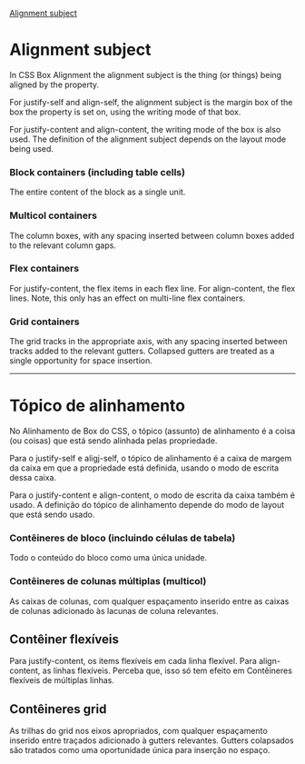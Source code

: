 [Alignment subject](https://developer.mozilla.org/pt-BR/docs/Glossary/Alignment_Subject)
# Alignment subject
In CSS Box Alignment the alignment subject is the thing (or things) being aligned by the property.

For justify-self and align-self, the alignment subject is the margin box of the box the property is set on, using the writing mode of that box.

For justify-content and align-content, the writing mode of the box is also used. The definition of the alignment subject depends on the layout mode being used.

### Block containers (including table cells)
The entire content of the block as a single unit.
### Multicol containers
The column boxes, with any spacing inserted between column boxes added to the relevant column gaps.
### Flex containers
For justify-content, the flex items in each flex line.
For align-content, the flex lines. Note, this only has an effect on multi-line flex containers.
### Grid containers
The grid tracks in the appropriate axis, with any spacing inserted between tracks added to the relevant gutters. Collapsed gutters are treated as a single opportunity for space insertion.
***
# Tópico de alinhamento

No Alinhamento de Box do CSS, o tópico (assunto) de alinhamento é a coisa (ou coisas) que está sendo alinhada pelas propriedade.

Para o justify-self e aligj-self, o tópico de alinhamento é a caixa de margem da caixa em que a propriedade está definida, usando o modo de escrita dessa caixa.

Para o justify-content e align-content, o modo de escrita da caixa também é usado. A definição do tópico de alinhamento depende do modo de layout que está sendo usado.

### Contêineres de bloco (incluindo células de tabela)
Todo o conteúdo do bloco como uma única unidade.

### Contêineres de colunas múltiplas (multicol)
As caixas de colunas, com qualquer espaçamento inserido entre as caixas de colunas adicionado às lacunas de coluna relevantes.

## Contêiner flexíveis

Para justify-content, os items flexíveis em cada linha flexível.
Para align-content, as linhas flexíveis. Perceba que, isso só tem efeito em Contêineres flexíveis de múltiplas linhas.

## Contêineres grid
As trilhas do grid nos eixos apropriados, com qualquer espaçamento inserido entre traçados adicionado à gutters relevantes. Gutters colapsados são tratados como uma oportunidade única para inserção no espaço.
